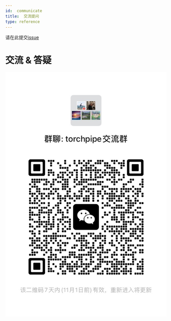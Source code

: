 ```yaml
---
id:  communicate
title:  交流提问
type: reference
---
```


请在此提交[issue](https://github.com/torchpipe/torchpipe/issues)

# 交流 & 答疑
![Alt text](../assets/image.png)
